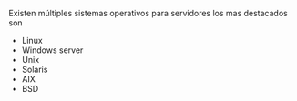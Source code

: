 Existen múltiples sistemas operativos para servidores los mas destacados son 
- Linux
- Windows server
- Unix
- Solaris
- AIX
- BSD